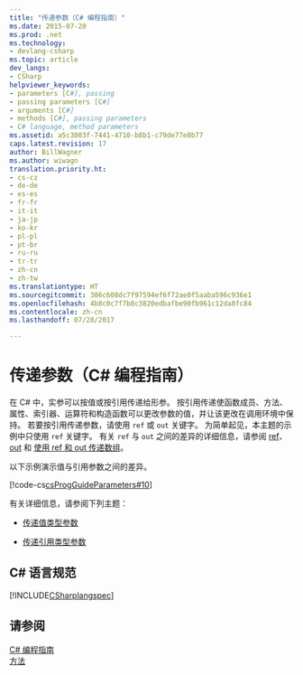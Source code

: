 ```yaml
---
title: "传递参数（C# 编程指南）"
ms.date: 2015-07-20
ms.prod: .net
ms.technology:
- devlang-csharp
ms.topic: article
dev_langs:
- CSharp
helpviewer_keywords:
- parameters [C#], passing
- passing parameters [C#]
- arguments [C#]
- methods [C#], passing parameters
- C# language, method parameters
ms.assetid: a5c3003f-7441-4710-b8b1-c79de77e0b77
caps.latest.revision: 17
author: BillWagner
ms.author: wiwagn
translation.priority.ht:
- cs-cz
- de-de
- es-es
- fr-fr
- it-it
- ja-jp
- ko-kr
- pl-pl
- pt-br
- ru-ru
- tr-tr
- zh-cn
- zh-tw
ms.translationtype: HT
ms.sourcegitcommit: 306c608dc7f97594ef6f72ae0f5aaba596c936e1
ms.openlocfilehash: 4b8c0c7f7b8c3820edbafbe90fb961c12da8fc84
ms.contentlocale: zh-cn
ms.lasthandoff: 07/28/2017

---
```

# <a name="passing-parameters-c-programming-guide"></a>传递参数（C# 编程指南）
在 C# 中，实参可以按值或按引用传递给形参。 按引用传递使函数成员、方法、属性、索引器、运算符和构造函数可以更改参数的值，并让该更改在调用环境中保持。 若要按引用传递参数，请使用 `ref` 或 `out` 关键字。 为简单起见，本主题的示例中只使用 `ref` 关键字。 有关 `ref` 与 `out` 之间的差异的详细信息，请参阅 [ref](../../../csharp/language-reference/keywords/ref.md)、[out](../../../csharp/language-reference/keywords/out.md) 和 [使用 ref 和 out 传递数组](../../../csharp/programming-guide/arrays/passing-arrays-using-ref-and-out.md)。  
  
 以下示例演示值与引用参数之间的差异。  
  
 [!code-cs[csProgGuideParameters#10](../../../csharp/programming-guide/classes-and-structs/codesnippet/CSharp/passing-parameters_1.cs)]  
  
 有关详细信息，请参阅下列主题：  
  
-   [传递值类型参数](../../../csharp/programming-guide/classes-and-structs/passing-value-type-parameters.md)  
  
-   [传递引用类型参数](../../../csharp/programming-guide/classes-and-structs/passing-reference-type-parameters.md)  
  
## <a name="c-language-specification"></a>C# 语言规范  
 [!INCLUDE[CSharplangspec](~/includes/csharplangspec-md.md)]  
  
## <a name="see-also"></a>请参阅  
 [C# 编程指南](../../../csharp/programming-guide/index.md)   
 [方法](../../../csharp/programming-guide/classes-and-structs/methods.md)

